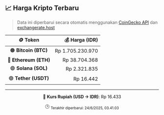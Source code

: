 

<!-- HARGA_KRIPTO -->
## 📈 Harga Kripto Terbaru

> Data ini diperbarui secara otomatis menggunakan [CoinGecko API](https://www.coingecko.com/) dan [exchangerate.host](https://exchangerate.host/)

<div align="center">

| 🪙 Token | 💰 Harga (IDR) |
|:------:|---------------:|
| 🟠 **Bitcoin (BTC)**   | Rp 1.705.230.970 |
| 🔵 **Ethereum (ETH)**  | Rp 38.704.368 |
| 🟣 **Solana (SOL)**    | Rp 2.321.835 |
| 🟢 **Tether (USDT)**   | Rp 16.442 |

---

💱 **Kurs Rupiah (USD → IDR)**: Rp 16.433

🕒 <sub>Terakhir diperbarui: 24/6/2025, 03.41.03</sub>

</div>
<!-- /HARGA_KRIPTO -->